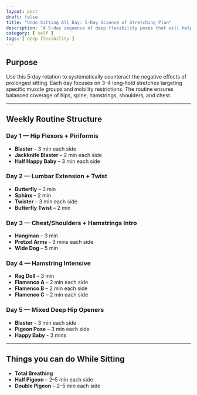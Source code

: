 ```yaml
---
layout: post
draft: false
title: "Undo Sitting All Day: 5-Day Science of Stretching Plan"
description: 'A 5-day sequence of deep flexibility poses that will help reverse the damage your body takes from sitting all day.'
category: [ self ]
tags: [ deep flexibility ]
---
```


## Purpose

Use this 5‑day rotation to systematically counteract the negative effects of prolonged sitting. Each day focuses on 3–4
long‑hold stretches targeting specific muscle groups and mobility restrictions. The routine ensures balanced coverage of
hips, spine, hamstrings, shoulders, and chest.

---

## Weekly Routine Structure

### Day 1 — Hip Flexors + Piriformis

- **Blaster** – 3 min each side
- **Jackknife Blaster** – 2 min each side
- **Half Happy Baby** – 3 min each side

### Day 2 — Lumbar Extension + Twist

- **Butterfly** – 3 min
- **Sphinx** – 2 min
- **Twister** – 3 min each side
- **Butterfly Twist** – 2 min

### Day 3 — Chest/Shoulders + Hamstrings Intro

- **Hangman** – 3 min
- **Pretzel Arms** - 3 mins each side
- **Wide Dog** – 5 min

### Day 4 — Hamstring Intensive

- **Rag Doll** – 3 min
- **Flamenco A** – 2 min each side
- **Flamenco B** – 2 min each side
- **Flamenco C** – 2 min each side

### Day 5 — Mixed Deep Hip Openers

- **Blaster** – 3 min each side
- **Pigeon Pose** – 3 min each side
- **Happy Baby** - 3 mins

---

## Things you can do While Sitting

- **Total Breathing**
- **Half Pigeon** – 2–5 min each side
- **Double Pigeon** – 2–5 min each side  
